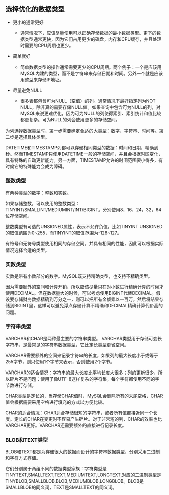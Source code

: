 ## 选择优化的数据类型
- 更小的通常更好
  - 通常情况下，应该尽量使用可以正确存储数据的最小数据类型。更下的数据类型通常更快，因为它们占用更少的磁盘，内存和CPU缓存，并且处理时需要的CPU周期也更少。
  
- 简单就好
  - 简单数据类型的操作通常需要更少的CPU周期。两个例子：一个是应该用MySQL内建的类型，而不是字符串来存储日期和时间。另外一个就是应该用整型来存储IP地址。
 
- 尽量避免NULL
  - 很多表都包含可为NULL（空值）的列。通常情况下最好指定列为NOT NULL，除非真的需要存储NULL值。如果查询中包含可为NULL的列，对MySQL来说更难优化，因为可为NULL的列使得索引、索引统计和值比较都更复杂。可为NULL的列会使用更多的存储空间。
  
为列选择数据类型时，第一步需要确定合适的大类型：数字、字符串、时间等。第二步是选择具体类型。

DATETIME和TIMESTAMP列都可以存储相同类型的数据：时间和日期，精确到秒。然而TIMESTAMP只使用DATETIME一般的存储空间，并且会根据时区变化，具有特殊的自动更新能力。另一方面，TIMESTAMP允许的时间范围要小得多，有时候它的特殊能力会成为障碍。

### 整数类型
有两种类型的数字：整数和实数。

如果存储整数，可以使用的整数类型：TINYINT/SMALLINT/MEDIUMINT/INT/BIGINT。分别使用8，16，24，32，64位存储空间。

整数类型有可选的UNSIGNED属性，表示不允许负值，比如TINYINT UNSIGNED的取值范围为0~255，而TINYINT的取值范围为-128~127。

有符号和无符号类型使用相同的存储空间，并具有相同的性能，因此可以根据实际情况选择合适的类型。

### 实数类型
实数是带有小数部分的数字。MySQL既支持精确类型，也支持不精确类型。

因为需要额外的空间和计算开销，所以应该尽量只在对小数进行精确计算的时候才使用DECIMAL。但在数据量大的时候，可以考虑使用BIGINT代替DECIMAL。假设要存储财务数据精确到万分之一，则可以把所有金额乘以一百万，然后将结果存储到BIGINT里，这样可以避免浮点存储计算不精确和DECIMAL精确计算代价高的问题。

### 字符串类型
VARCHAR和CHAR是两种最主要的字符串类型。
VARCHAR类型用于存储可变长字符串，是最常见的字符串数据类型，它比定长类型更省空间。

VARCHAR需要额外的空间来记录字符串的长度，如果列的最大长度小于或等于255字节，则只使用1个字节来表示，否则使用2个字节。

VARCHAR的适合情况：字符串的最大长度比平均长度大很多；列的更新很少，所以碎片不是问题；使用了像UTF-8这样复杂的字符集，每个字符都使用不同的字节数进行存储。

CHAR类型是定长的，当存储CHAR值时，MySQL会删除所有的末尾空格，CHAR值会根据需要采用空格进行填充的方式以方便比较。

CHAR的适合情况：CHAR适合存储很短的字符串，或者所有值都接近同一个长度。定长的CHAR在变更时不容易产生碎片。对于非常短的列，CHAR的效率也比VARCHAR更好。VARCHAR还需要额外的直接进行记录长度。

### BLOB和TEXT类型
BLOB和TEXT都是为存储很大的数据而设计的字符串数据类型，分别采用二进制和字符方式存储。

它们分别属于两组不同的数据类型家族：字符类型是TINYTEXT,SMALLTEXT,TEXT,MEDIUMTEXT,LONGTEXT,对应的二进制类型是TINYBLOB,SMALLBLOB,BLOB,MEDIUMBLOB,LONGBLOB。BLOB是SMALLBLOB的同义词，TEXT是SMALLTEXT的同义词。
